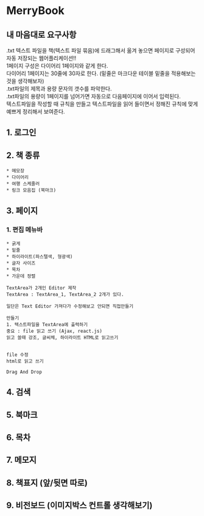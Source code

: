 # MerryBook
## **내 마음대로 요구사항**

.txt 텍스트 파일을 책(텍스트 파일 묶음)에 드래그해서 옮겨 놓으면 페이지로 구성되어 자동 저장되는 웹어플리케이션!!  
1페이지 구성은 다이어리 1페이지와 같게 한다.  
다이어리 1페이지는 30줄에 30자로 한다. (밑줄은 마크다운 테이블 밑줄을 적용해보는 것을 생각해보자)  
.txt파일의 제목과 용량 문자의 갯수를 파악한다.  
.txt파일의 용량이 1페이지를 넘어가면 자동으로 다음페이지에 이어서 입력된다.  
텍스트파일을 작성할 때 규칙을 만들고 텍스트파일을 읽어 들이면서 정해진 규칙에 맞게 예쁘게 정리해서 보여준다.


## 1. 로그인
## 2. 책 종류

    * 메모장 
    * 다이어리
    * 여행 스케줄러
    * 링크 모음집 (북마크)

 
## 3. 페이지
### 1. 편집 메뉴바     
    * 굵게
    * 밑줄
    * 하이라이트(파스텔색, 형광색)
    * 글자 사이즈
    * 목차
    * 가운데 정렬
    
    TextArea가 2개인 Editor 제작  
    TextArea : TextArea_1, TextArea_2 2개가 있다.  
    
    일단은 Text Editor 가져다가 수정해보고 안되면 직접만들기  
    
    만들기  
    1. 텍스트파일을 TextArea에 출력하기  
    중요 : file 읽고 쓰기 (Ajax, react.js)
    읽고 쓸때 강조, 글씨체, 하이라이트 HTML로 읽고쓰기
    
    
    file 수정  
    html로 읽고 쓰기  
    
    Drag And Drop   
    
       
    
    
    
    
## 4. 검색

## 5. 북마크

## 6. 목차

## 7. 메모지

## 8. 책표지 (앞/뒷면 따로)

## 9. 비전보드 (이미지박스 컨트롤 생각해보기)
